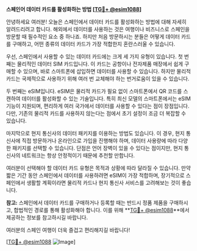 **스페인어 데이터 카드를 활성화하는 방법 [[TG💪+ @esim1088](https://t.me/s/esim1088)]**

안녕하세요 여러분! 오늘은 스페인에서 데이터 카드를 활성화하는 방법에 대해 자세히 알려드리려고 합니다. 해외에서 데이터를 사용하는 것은 여행이나 비즈니스로 스페인을 방문할 때 필수적인 요소 중 하나죠. 하지만 처음 방문하시는 분들은 어떻게 데이터 카드를 구매하고, 어떤 종류의 데이터 카드가 가장 적합한지 혼란스러울 수 있습니다.

우선, 스페인에서 사용할 수 있는 데이터 카드에는 크게 세 가지 유형이 있습니다. 첫 번째는 물리적인 데이터 SIM 카드입니다. 이 카드는 공항이나 전자제품 매장에서 쉽게 구매할 수 있으며, 바로 스마트폰에 삽입하면 데이터를 사용할 수 있습니다. 하지만 물리적 카드는 국제적으로 사용하기 위해 여러 번 교체해야 하는 번거로움이 있을 수 있습니다.

두 번째는 eSIM입니다. eSIM은 물리적 카드가 필요 없이 스마트폰에서 QR 코드를 스캔하여 데이터를 활성화할 수 있는 기술입니다. 특히 최신 모델의 스마트폰에서는 eSIM 기능이 지원되며, 편리하게 여러 국가에서 데이터를 사용할 수 있다는 점이 장점입니다. 다만, 기존의 물리적 카드를 사용하지 않는다는 점에서 초기 설정이 조금 더 복잡할 수 있습니다.

마지막으로 현지 통신사의 데이터 패키지를 이용하는 방법도 있습니다. 이 경우, 현지 통신사에 직접 방문하거나 온라인으로 가입을 진행해야 하며, 데이터 사용량에 따라 다양한 패키지를 선택할 수 있습니다. 단점은 언어 장벽이 있을 수 있다는 점이지만, 현지 통신사의 네트워크는 항상 안정적이기 때문에 추천할 만합니다.

여러분이 선택해야 할 데이터 카드 유형은 목적과 상황에 따라 달라질 수 있습니다. 만약 짧은 기간 동안 스페인에서 데이터를 사용하려면 eSIM이 가장 적합하며, 장기적으로 스페인에서 생활할 계획이라면 물리적 카드나 현지 통신사 서비스를 고려해보는 것이 좋습니다.

**참고:** 스페인에서 데이터 카드를 구매하거나 등록할 때는 반드시 정품 제품을 구매하시고, 합법적인 경로를 통해 활성화해야 합니다. 이를 위해 **[TG💪+ @esim1088](https://t.me/s/esim1088)**에서 제공하는 정보를 참고하시길 바랍니다.

여러분의 스페인 여행이 더욱 즐겁고 편리해지길 바랍니다! 

[[TG💪+ @esim1088](https://t.me/s/esim1088) ![Image](https://i.postimg.cc/Y0z9fWf4/image.png)]